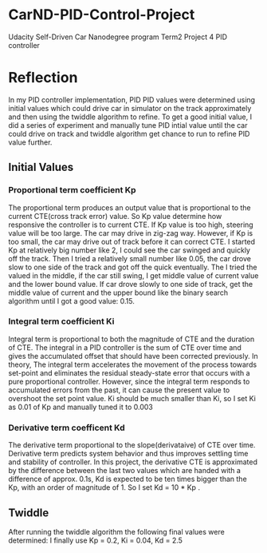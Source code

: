 # CarND-PID-Control-Project

Udacity Self-Driven Car Nanodegree program Term2 Project 4 PID controller

# Reflection

In my PID controller implementation, PID PID values were determined using initial values which could drive car in simulator on the track approximately and then using the twiddle algorithm to refine. To get a good initial value, I did a series of experiment and manually tune PID intial value until the car could drive on track and twiddle algorithm get chance to run to refine PID value further.

## Initial Values

### Proportional term coefficient Kp

The proportional term produces an output value that is proportional to the current CTE(cross track error) value. So Kp value determine how responsive the controller is to current CTE. If Kp value is too high, steering value will be too large. The car may drive in zig-zag way. However, if Kp is too small, the car may drive out of track before it can correct CTE.  I started Kp at relatively big number like 2, I could see the car swinged and quickly off the track. Then I tried a relatively small number like 0.05, the car drove slow to one side of the track and got off the quick eventually. The I tried the valued in the middle, if the car still swing, I get middle value of current value and the lower bound value. If car drove slowly to one side of track, get the middle value of current and the upper bound like the binary search algorithm until I got a good value: 0.15.

### Integral term coefficient Ki

Integral term is proportional to both the magnitude of CTE and the duration of CTE. The integral in a PID controller is the sum of CTE over time and gives the accumulated offset that should have been corrected previously. In theory, The integral term accelerates the movement of the process towards set-point and eliminates the residual steady-state error that occurs with a pure proportional controller. However, since the integral term responds to accumulated errors from the past, it can cause the present value to overshoot the set point value. Ki should be much smaller than Ki, so I set Ki as 0.01 of Kp and manually tuned it to 0.003

### Derivative term coefficent Kd

The derivative term proportional to the slope(derivataive) of CTE over time. Derivative term predicts system behavior and thus improves settling time and stability of controller. In this project, the derivative  CTE  is approximated by the difference between the last two values which are handed with a difference of approx. 0.1s, Kd is expected to be ten times bigger than the Kp, with an order of magnitude of 1. So I set Kd = 10 * Kp .

## Twiddle

After running the twiddle algorithm the following final values were determined: I finally use Kp = 0.2, Ki = 0.04, Kd = 2.5

  
